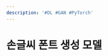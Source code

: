 ```yaml
---
description: '#DL #GAN #PyTorch'
---
```


# 손글씨 폰트 생성 모델

<figure><img src="../../../.gitbook/assets/슬라이드1.png" alt=""><figcaption></figcaption></figure>

<figure><img src="../../../.gitbook/assets/슬라이드2.png" alt=""><figcaption></figcaption></figure>

<figure><img src="../../../.gitbook/assets/슬라이드3.png" alt=""><figcaption></figcaption></figure>

<figure><img src="../../../.gitbook/assets/슬라이드4.png" alt=""><figcaption></figcaption></figure>

<figure><img src="../../../.gitbook/assets/슬라이드5.png" alt=""><figcaption></figcaption></figure>

<figure><img src="../../../.gitbook/assets/슬라이드6.png" alt=""><figcaption></figcaption></figure>

<figure><img src="../../../.gitbook/assets/슬라이드7.png" alt=""><figcaption></figcaption></figure>

<figure><img src="../../../.gitbook/assets/슬라이드8.png" alt=""><figcaption></figcaption></figure>

<figure><img src="../../../.gitbook/assets/슬라이드9.png" alt=""><figcaption></figcaption></figure>

<figure><img src="../../../.gitbook/assets/슬라이드10.png" alt=""><figcaption></figcaption></figure>

<figure><img src="../../../.gitbook/assets/슬라이드11.png" alt=""><figcaption></figcaption></figure>

<figure><img src="../../../.gitbook/assets/슬라이드12.png" alt=""><figcaption></figcaption></figure>

<figure><img src="../../../.gitbook/assets/슬라이드13.png" alt=""><figcaption></figcaption></figure>

<figure><img src="../../../.gitbook/assets/슬라이드14.png" alt=""><figcaption></figcaption></figure>

<figure><img src="../../../.gitbook/assets/슬라이드15.png" alt=""><figcaption></figcaption></figure>

<figure><img src="../../../.gitbook/assets/슬라이드16.png" alt=""><figcaption></figcaption></figure>

<figure><img src="../../../.gitbook/assets/슬라이드17.png" alt=""><figcaption></figcaption></figure>

<figure><img src="../../../.gitbook/assets/슬라이드18 (1).png" alt=""><figcaption></figcaption></figure>
